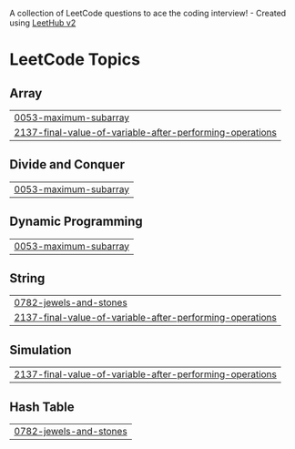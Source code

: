 A collection of LeetCode questions to ace the coding interview! - Created using [LeetHub v2](https://github.com/arunbhardwaj/LeetHub-2.0)
<!---LeetCode Topics Start-->
# LeetCode Topics
## Array
|  |
| ------- |
| [0053-maximum-subarray](https://github.com/shaiurbekuO/leetcode/tree/master/0053-maximum-subarray) |
| [2137-final-value-of-variable-after-performing-operations](https://github.com/shaiurbekuO/leetcode/tree/master/2137-final-value-of-variable-after-performing-operations) |
## Divide and Conquer
|  |
| ------- |
| [0053-maximum-subarray](https://github.com/shaiurbekuO/leetcode/tree/master/0053-maximum-subarray) |
## Dynamic Programming
|  |
| ------- |
| [0053-maximum-subarray](https://github.com/shaiurbekuO/leetcode/tree/master/0053-maximum-subarray) |
## String
|  |
| ------- |
| [0782-jewels-and-stones](https://github.com/shaiurbekuO/leetcode/tree/master/0782-jewels-and-stones) |
| [2137-final-value-of-variable-after-performing-operations](https://github.com/shaiurbekuO/leetcode/tree/master/2137-final-value-of-variable-after-performing-operations) |
## Simulation
|  |
| ------- |
| [2137-final-value-of-variable-after-performing-operations](https://github.com/shaiurbekuO/leetcode/tree/master/2137-final-value-of-variable-after-performing-operations) |
## Hash Table
|  |
| ------- |
| [0782-jewels-and-stones](https://github.com/shaiurbekuO/leetcode/tree/master/0782-jewels-and-stones) |
<!---LeetCode Topics End-->